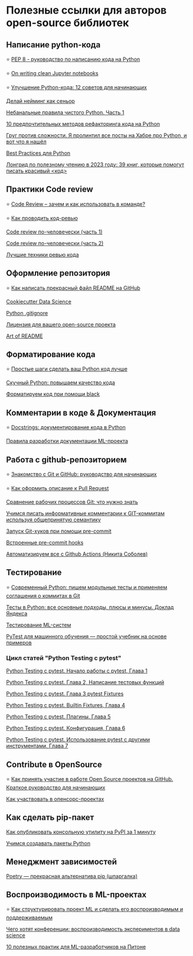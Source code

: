 # Полезные ссылки для авторов open-source библиотек


## Написание python-кода 
:star: [PEP 8 - руководство по написанию кода на Python](https://pythonworld.ru/osnovy/pep-8-rukovodstvo-po-napisaniyu-koda-na-python.html)

:star: [On writing clean Jupyter notebooks](https://ploomber.io/blog/clean-nbs/ )

:star: [Улучшение Python-кода: 12 советов для начинающих](https://habr.com/ru/company/ruvds/blog/521602/)

[Делай нейминг как сеньор](https://habr.com/ru/company/dododev/blog/714512/)

[Небанальные правила чистого Python. Часть 1](https://habr.com/ru/post/693668/)

[10 предпочтительных методов рефакторинга кода на Python](https://habr.com/ru/post/510294/)

[Груг против сложности. Я пролинтил все посты на Хабре про Python, и вот что я нашёл](https://habr.com/ru/company/breakpoint/blog/686104/)

[Best Practices для Python](https://habr.com/ru/post/686122/)

[Лонгрид по полезному чтению в 2023 году: 39 книг, которые помогут писать красивый <код>](https://habr.com/ru/company/cloud_mts/blog/704424/)


## Практики Code review
:star:  [Code Review – зачем и как использовать в команде?](https://habr.com/ru/post/581354/)

:star: [Как проводить код-ревью](https://habr.com/ru/post/467039/)

[Code review по-человечески (часть 1)](https://habr.com/ru/post/340550/)

[Code review по-человечески (часть 2)](https://habr.com/ru/post/342244/)

[Лучшие техники ревью кода](https://habr.com/ru/post/716068/)



## Оформление репозитория
:star: [Как написать прекрасный файл README на GitHub](https://techrocks.ru/2019/04/16/good-readme-on-github/)

[Cookiecutter Data Science](https://drivendata.github.io/cookiecutter-data-science/)

[Python .gitignore](https://github.com/github/gitignore/blob/main/Python.gitignore)

[Лицензия для вашего open-source проекта](https://habr.com/ru/post/243091/)

[Art of README](https://github.com/hackergrrl/art-of-readme)


## Форматирование кода
:star: [Простые шаги сделать ваш Python код лучше](https://alimbekov.com/beautiful-python-code-simple-steps/)

[Скучный Python: повышаем качество кода](https://habr.com/ru/company/otus/blog/713992/)

[Форматируем код при помощи black](https://semakin.dev/2020/05/black/)


## Комментарии в коде & Документация
:star: [Docstrings: документирование кода в Python](https://techrocks.ru/2020/07/08/docstrings-in-python)

[Правила разработки документации ML-проекта](https://habr.com/ru/post/676716/)


## Работа с github-репозиторием
:star: [Знакомство с Git и GitHub: руководство для начинающих](https://tinyurl.com/2axva5st)

:star: [Как оформить описание к Pull Request](https://tinyurl.com/4nb8c9jp)

[Сравнение рабочих процессов Git: что нужно знать](https://www.atlassian.com/ru/git/tutorials/comparing-workflows)

[Учимся писать информативные комментарии к GIT-коммитам используя общепринятую семантику](https://habr.com/ru/company/otus/blog/537196/)

[Запуск Git-хуков при помощи pre-commit](https://semakin.dev/2020/05/pre-commit/)

[Встроенные pre-commit hooks](https://pre-commit.com/hooks.html)

[Автоматизируем все с Github Actions (Никита Соболев)](https://habr.com/ru/post/586632/)


## Тестирование
:star: [Современный Python: пишем модульные тесты и применяем соглашения о коммитах в Git](https://habr.com/ru/post/645721/)

[Тесты в Python: все основные подходы, плюсы и минусы. Доклад Яндекса](https://habr.com/ru/company/yandex/blog/517266/)

[Тестирование ML-систем](https://habr.com/ru/post/680822/)

[PyTest для машинного обучения — простой учебник на основе примеров](https://habr.com/ru/company/skillfactory/blog/554448/)	


### Цикл статей "Python Testing с pytest"
[Python Testing с pytest. Начало работы с pytest, Глава 1 ](https://habr.com/ru/post/448782/) 

[Python Testing с pytest. Глава 2, Написание тестовых функций](https://habr.com/ru/post/448788/)

[Python Testing с pytest. Глава 3 pytest Fixtures](https://habr.com/ru/post/448786/)

[Python Testing с pytest. Builtin Fixtures, Глава 4](https://habr.com/ru/post/448792/)

[Python Testing с pytest. Плагины, Глава 5](https://habr.com/ru/post/448794/)

[Python Testing с pytest. Конфигурация, Глава 6](https://habr.com/ru/post/448796/)

[Python Testing с pytest. Использование pytest с другими инструментами, Глава 7](https://habr.com/ru/post/448798/)


## Contribute в OpenSource
:star: [Как принять участие в работе Open Source проектов на GitHub. Краткое руководство для начинающих](https://habr.com/ru/post/598587/)

[Как участвовать в опенсорс-проектах](https://opensource.guide/ru/how-to-contribute/)


## Как сделать pip-пакет
[Как опубликовать консольную утилиту на PyPI за 1 минуту](https://habr.com/ru/post/456304/)

[Учимся создавать пакеты Python](https://habr.com/ru/company/piter/blog/700282/)


## Менеджмент зависимостей
[Poetry — прекрасная альтернатива pip (шпаргалка) ](https://habr.com/ru/post/593529/)


## Воспроизводимость в ML-проектах
:star: [Как структурировать проект ML и сделать его воспроизводимым и поддерживаемым](https://habr.com/ru/company/skillfactory/blog/710816/)

[Чего хотят конференции: воспроизводимость экспериментов в data science](https://habr.com/ru/post/562262/)

[10 полезных практик для ML-разработчиков на Питоне](https://habr.com/ru/post/505082/)